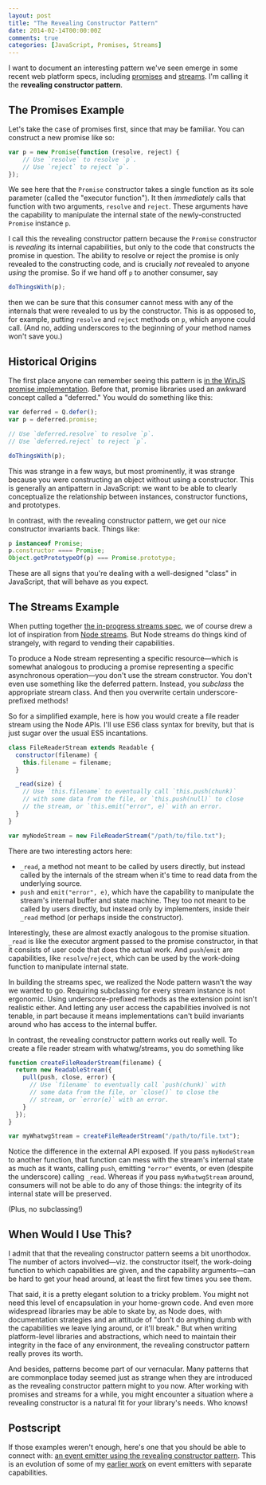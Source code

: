```yaml
---
layout: post
title: "The Revealing Constructor Pattern"
date: 2014-02-14T00:00:00Z
comments: true
categories: [JavaScript, Promises, Streams]
---
```


I want to document an interesting pattern we've seen emerge in some recent web platform specs, including [promises](https://people.mozilla.org/~jorendorff/es6-draft.html#sec-promise-objects) and [streams](https://github.com/whatwg/streams). I'm calling it the **revealing constructor pattern**.

## The Promises Example

Let's take the case of promises first, since that may be familiar. You can construct a new promise like so:

```js
var p = new Promise(function (resolve, reject) {
    // Use `resolve` to resolve `p`.
    // Use `reject` to reject `p`.
});
```

We see here that the `Promise` constructor takes a single function as its sole parameter (called the "executor function"). It then _immediately_ calls that function with two arguments, `resolve` and `reject`. These arguments have the capability to manipulate the internal state of the newly-constructed `Promise` instance `p`.

I call this the revealing constructor pattern because the `Promise` constructor is _revealing_ its internal capabilities, but only to the code that constructs the promise in question. The ability to resolve or reject the promise is only revealed to the constructing code, and is crucially _not_ revealed to anyone _using_ the promise. So if we hand off `p` to another consumer, say

```js
doThingsWith(p);
```

then we can be sure that this consumer cannot mess with any of the internals that were revealed to us by the constructor. This is as opposed to, for example, putting `resolve` and `reject` methods on `p`, which anyone could call. (And no, adding underscores to the beginning of your method names won't save you.)

## Historical Origins

The first place anyone can remember seeing this pattern is [in the WinJS promise implementation](http://msdn.microsoft.com/en-us/library/windows/apps/br211866.aspx). Before that, promise libraries used an awkward concept called a "deferred." You would do something like this:

```js
var deferred = Q.defer();
var p = deferred.promise;

// Use `deferred.resolve` to resolve `p`.
// Use `deferred.reject` to reject `p`.

doThingsWith(p);
```

This was strange in a few ways, but most prominently, it was strange because you were constructing an object without using a constructor. This is generally an antipattern in JavaScript: we want to be able to clearly conceptualize the relationship between instances, constructor functions, and prototypes.

In contrast, with the revealing constructor pattern, we get our nice constructor invariants back. Things like:

```js
p instanceof Promise;
p.constructor ==== Promise;
Object.getPrototypeOf(p) === Promise.prototype;
```

These are all signs that you're dealing with a well-designed "class" in JavaScript, that will behave as you expect.

## The Streams Example

When putting together [the in-progress streams spec](htwetps://github.com/whatwg/streams), we of course drew a lot of inspiration from [Node streams](http://nodejs.org/api/stream.html). But Node streams do things kind of strangely, with regard to vending their capabilities.

To produce a Node stream representing a specific resource—which is somewhat analogous to producing a promise representing a specific asynchronous operation—you don't use the stream constructor. You don't even use something like the deferred pattern. Instead, you _subclass_ the appropriate stream class. And then you overwrite certain underscore-prefixed methods!

So for a simplified example, here is how you would create a file reader stream using the Node APIs. I'll use ES6 class syntax for brevity, but that is just sugar over the usual ES5 incantations.

```js
class FileReaderStream extends Readable {
  constructor(filename) {
    this.filename = filename;
  }

  _read(size) {
    // Use `this.filename` to eventually call `this.push(chunk)`
    // with some data from the file, or `this.push(null)` to close
    // the stream, or `this.emit("error", e)` with an error.
  }
}

var myNodeStream = new FileReaderStream("/path/to/file.txt");
```

There are two interesting actors here:

- `_read`, a method not meant to be called by users directly, but instead called by the internals of the stream when it's time to read data from the underlying source.
- `push` and `emit("error", e)`, which have the capability to manipulate the stream's internal buffer and state machine. They too not meant to be called by users directly, but instead only by implementers, inside their `_read` method (or perhaps inside the constructor).

Interestingly, these are almost exactly analogous to the promise situation. `_read` is like the executor argment passed to the promise constructor, in that it consists of user code that does the actual work. And `push`/`emit` are capabilities, like `resolve`/`reject`, which can be used by the work-doing function to manipulate internal state.

In building the streams spec, we realized the Node pattern wasn't the way we wanted to go. Requiring subclassing for every stream instance is not ergonomic. Using underscore-prefixed methods as the extension point isn't realistic either. And letting any user access the capabilities involved is not tenable, in part because it means implementations can't build invariants around who has access to the internal buffer.

In contrast, the revealing constructor pattern works out really well. To create a file reader stream with whatwg/streams, you do something like

```js
function createFileReaderStream(filename) {
  return new ReadableStream({
    pull(push, close, error) {
      // Use `filename` to eventually call `push(chunk)` with
      // some data from the file, or `close()` to close the
      // stream, or `error(e)` with an error.
    }
  });
}

var myWhatwgStream = createFileReaderStream("/path/to/file.txt");
```

Notice the difference in the external API exposed. If you pass `myNodeStream` to another function, that function can mess with the stream's internal state as much as it wants, calling `push`, emitting `"error"` events, or even (despite the underscore) calling `_read`. Whereas if you pass `myWhatwgStream` around, consumers will not be able to do any of those things: the integrity of its internal state will be preserved.

(Plus, no subclassing!)

## When Would I Use This?

I admit that that the revealing constructor pattern seems a bit unorthodox. The number of actors involved—viz. the constructor itself, the work-doing function to which capabilities are given, and the capability arguments—can be hard to get your head around, at least the first few times you see them.

That said, it is a pretty elegant solution to a tricky problem. You might not need this level of encapsulation in your home-grown code. And even more widespread libraries may be able to skate by, as Node does, with documentation strategies and an attitude of "don't do anything dumb with the capabilities we leave lying around, or it'll break." But when writing platform-level libraries and abstractions, which need to maintain their integrity in the face of any environment, the revealing constructor pattern really proves its worth.

And besides, patterns become part of our vernacular. Many patterns that are commonplace today seemed just as strange when they are introduced as the revealing constructor pattern might to you now. After working with promises and streams for a while, you might encounter a situation where a revealing constructor is a natural fit for your library's needs. Who knows!

## Postscript

If those examples weren't enough, here's one that you should be able to connect with: [an event emitter using the revealing constructor pattern](https://gist.github.com/domenic/9003334). This is an evolution of some of my [earlier work](https://github.com/domenic/pubit) on event emitters with separate capabilities.
